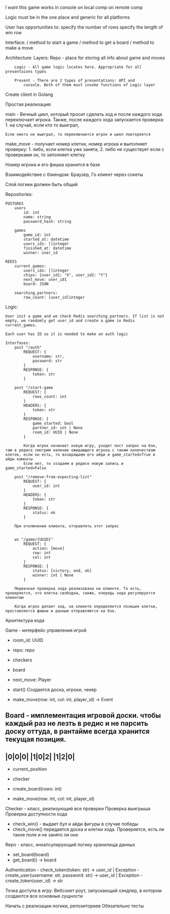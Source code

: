 I want this game works in
    console on local comp
    on remote comp


Logic must be in the one place and generic for all platforms

User has opportunities to:
    specify the number of rows
    specify the length of win row


Interface:
    / method to start a game
    / method to get a board
    / method to make a move


Architecture:
    Layers:
        Repo - place for storing all info about game and moves

        Logic - All game logic locates here. Appropriate for all presentaions types

        Present - There are 2 types of presentations: API and
            console. Both of them must invoke functions of Logic layer


Create client in Golang



Простая реализация:

main - Вечный цикл, который просит сделать ход и после каждого хода
    переключает игрока. Также, после каждого хода запускается 
    проверка:
        1. на случай, если кто то выиграл, 
    
    Если никто не выиграл, то переключается игрок и цикл повторяется


make_move - получает номер клетки, номер игрока и выполняет проверку:
        1. либо, если клетка уже занята, 
        2. либо не существует
    если с проверками ок, то заполняет клетку


Номер игрока и его фишка хранится в базе



Взаимодействие с бэкендом:
    Браузер, Го клиент через сокеты


Слой логики должен быть общий

Repositories:

    POSTGRES
        users
            id: int
            name: string
            password_hash: string

        games
            game_id: int
            started_at: datetime
            users_ids: []integer
            finished_at: datetime
            winner: user_id

    REDIS
        current_games:
            users_ids: []integer
            chips: {user_id1: "X", user_id2: "Y"}
            next_move: user_id1
            board: JSON

        searching_partners:
            row_count: [user_id]integer


Logic:

    User init a game and we check Redis searching_partners. If list is not empty, we randomly get user_id and create a game in Redis current_games.

    Each user has ID so it is needed to make an auth logic

    Interfases:
        post "/auth"
            REQUEST: {
                username: str,
                password: str
            }
            RESPONSE: {
                token: str
            }

        post "/start-game
            REQUEST: {
                rows_count: int
            }
            HEADERS: {
                token: str
            }
            RESPONSE: {
                game_started: bool
                partner_id: int | None
                room_id: UUID | None
            }

            Когда игрок начинает новую игру, уходит пост запрос на бэк, там в редисе смотрим наличие ожидающего игрока с таким количеством клеток, если он есть, то возвращаем его айди и game_started=True и айди комнаты
            Если нет, то создаем в редисе новую запись и game_started=False

        post "/remove-from-expecting-list"
            REQUEST: {
                user_id: int
            }
            HEADERS: {
                token: str
            }
            RESPONSE: {
                status: ok
            }

        При отключении клиента, отправлять этот запрос


        ws "/game/{UUID}"
            REQUEST: {
                action: [move]
                row: int
                col: int
            }
            RESPONSE: {
                status: [victory, end, ok]
                winner: int | None
            }

        Первичная проверка хода реализована на клиенте. То есть, проверяется, что клетка свободна, также, очередь хода регулируется клиентом

        Когда игрок делает ход, на клиенте определяется позиция клетки, проставляется фишки и данные отправляются на бэк. 


Архитектура кода


Game - интерфейс управления игрой
- room_id: UUID
- repo: repo
- checkers
- board
- next_move: Player

- start()
Создается доска, игроки, чекер

- make_move(row: int, col: int, player_id) -> Event


Board - имплементация игровой доски.
чтобы каждый раз не лезть в редис и не парсить доску оттуда, в рантайме всегда хранится текущая позиция.
------------
|0|0|0|
|1|0|2|
|1|2|0|
------------
- current_position
- checker

- create_board(rows: int)
- make_move(row: int, col: int, player_id)


Checker - класс, реализующий все проверки
    Проверка выигрыша
    Проверка доступности хода
- check_win() - выдает бул и айди фигуры в случае победы
- check_move()
передается доска и клетки хода. Проверяется, есть ли такое поле и не занято ли оно

Repo - класс, инкапсулирующий логику хранилища данных
- set_board(board) 
- get_board() -> board


Authentication
    - check_token(token: str) -> user_id | Exception
    - create_user(username: str, password: str) -> user_id |    Exception
    - create_token(user_id) -> str

Точка доступа в игру:
    Вебсокет роут, запускающий хэндлер, в котором создаются все основные сущности


Начать с реализации логики, репозиториев
Обязательно тесты